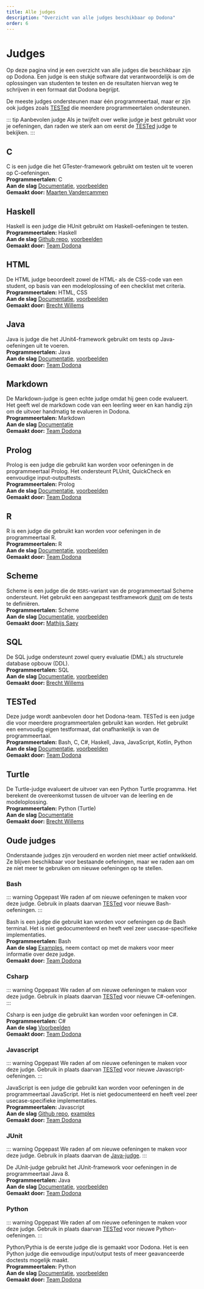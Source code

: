 ```yaml
---
title: Alle judges
description: "Overzicht van alle judges beschikbaar op Dodona"
order: 6
---
```


# Judges

Op deze pagina vind je een overzicht van alle judges die beschikbaar zijn op Dodona. Een judge is een stukje software dat verantwoordelijk is om de oplossingen van studenten te testen en de resultaten hiervan weg te schrijven in een formaat dat Dodona begrijpt.

De meeste judges ondersteunen maar één programmeertaal, maar er zijn ook judges zoals [TESTed](#TESTed) die meerdere programmeertalen ondersteunen.

::: tip Aanbevolen judge
Als je twijfelt over welke judge je best gebruikt voor je oefeningen, dan raden we sterk aan om eerst de [TESTed](#tested) judge te bekijken.
:::

## C
C is een judge die het GTester-framework gebruikt om testen uit te voeren op C-oefeningen.\
**Programmeertalen:** C\
**Aan de slag** [Documentatie](https://github.com/mvdcamme/C-Judge), [voorbeelden](https://github.com/mvdcamme/C-Judge/tree/master/example_exercises) \
**Gemaakt door:** [Maarten Vandercammen](mailto:mvdcamme@vub.ac.be)

## Haskell
Haskell is een judge die HUnit gebruikt om Haskell-oefeningen te testen. \
**Programmeertalen:** Haskell\
**Aan de slag** [Github repo](https://github.com/dodona-edu/judge-haskell), [voorbeelden](https://github.com/dodona-edu/example-exercises/tree/master/haskell) \
**Gemaakt door:** [Team Dodona](mailto:dodona@ugent.be)

## HTML
De HTML judge beoordeelt zowel de HTML- als de CSS-code van een student, op basis van een modeloplossing of een checklist met criteria.\
**Programmeertalen:** HTML, CSS\
**Aan de slag** [Documentatie](https://github.com/dodona-edu/judge-html), [voorbeelden](https://github.com/dodona-edu/example-exercises/tree/master/html) \
**Gemaakt door:** [Brecht Willems](mailto:Brecht.Willems@UGent.be)

## Java
Java is judge die het JUnit4-framework gebruikt om tests op Java-oefeningen uit te voeren.\
**Programmeertalen:** Java\
**Aan de slag** [Documentatie](https://github.com/dodona-edu/judge-java), [voorbeelden](https://github.com/dodona-edu/judge-java/tree/master/examples) \
**Gemaakt door:** [Team Dodona](mailto:dodona@ugent.be)

## Markdown
De Markdown-judge is geen echte judge omdat hij geen code evalueert.
Het geeft wel de markdown code van een leerling weer en kan handig zijn om de uitvoer handmatig te evalueren in Dodona. \
**Programmeertalen:** Markdown\
**Aan de slag** [Documentatie](https://github.com/dodona-edu/judge-markdown) \
**Gemaakt door:** [Team Dodona](mailto:dodona@ugent.be)

## Prolog
Prolog is een judge die gebruikt kan worden voor oefeningen in de programmeertaal Prolog.
Het ondersteunt PLUnit, QuickCheck en eenvoudige input-outputtests.\
**Programmeertalen:** Prolog\
**Aan de slag** [Documentatie](https://github.com/dodona-edu/judge-prolog), [voorbeelden](https://github.com/dodona-edu/example-exercises/tree/master/prolog) \
**Gemaakt door:** [Team Dodona](mailto:dodona@ugent.be)

## R
R is een judge die gebruikt kan worden voor oefeningen in de programmeertaal R.\
**Programmeertalen:** R\
**Aan de slag** [Documentatie](https://github.com/dodona-edu/judge-r), [voorbeelden](https://github.com/dodona-edu/example-exercises/tree/master/R) \
**Gemaakt door:** [Team Dodona](mailto:dodona@ugent.be)

## Scheme
Scheme is een judge die de `R5RS`-variant van de programmeertaal Scheme ondersteunt. Het gebruikt een aangepast testframework [dunit](https://gitlab.soft.vub.ac.be/Structuur1/dodona-judge/-/tree/master/collects/dunit) om de tests te definiëren.\
**Programmeertalen:** Scheme \
**Aan de slag** [Documentatie](https://gitlab.soft.vub.ac.be/Structuur1/dodona-judge), [voorbeelden](https://gitlab.soft.vub.ac.be/Structuur1/dodona-judge/-/tree/master/example-exercises) \
**Gemaakt door:** [Mathijs Saey](mailto:scpi@dinf.vub.ac.be)

## SQL
De SQL judge ondersteunt zowel query evaluatie (DML) als structurele database opbouw (DDL).\
**Programmeertalen:** SQL\
**Aan de slag** [Documentatie](https://github.com/dodona-edu/judge-sql), [voorbeelden](https://github.com/dodona-edu/example-exercises/tree/master/sql) \
**Gemaakt door:** [Brecht Willems](mailto:Brecht.Willems@UGent.be)

## TESTed
Deze judge wordt aanbevolen door het Dodona-team.
TESTed is een judge die voor meerdere programmeertalen gebruikt kan worden.
Het gebruikt een eenvoudig eigen testformaat, dat onafhankelijk is van de programmeertaal.\
**Programmeertalen:** Bash, C, C#, Haskell, Java, JavaScript, Kotlin, Python\
**Aan de slag** [Documentatie](/nl/guides/exercises/), [voorbeelden](https://github.com/dodona-edu/example-exercises/tree/master/tested) \
**Gemaakt door:** [Team Dodona](mailto:dodona@ugent.be)

## Turtle
De Turtle-judge evalueert de uitvoer van een Python Turtle programma. Het berekent de overeenkomst tussen de uitvoer van de leerling en de modeloplossing. \
**Programmeertalen:** Python (Turtle)\
**Aan de slag** [Documentatie](https://github.com/dodona-edu/judge-turtle) \
**Gemaakt door:** [Brecht Willems](mailto:Brecht.Willems@UGent.be)


## Oude judges

Onderstaande judges zijn verouderd en worden niet meer actief ontwikkeld. Ze blijven beschikbaar voor bestaande oefeningen, maar we raden aan om ze niet meer te gebruiken om nieuwe oefeningen op te stellen.

### Bash

::: warning Opgepast
We raden af om nieuwe oefeningen te maken voor deze judge.
Gebruik in plaats daarvan [TESTed](/nl/guides/exercises/) voor nieuwe Bash-oefeningen.
:::

Bash is een judge die gebruikt kan worden voor oefeningen op de Bash terminal.
Het is niet gedocumenteerd en heeft veel zeer usecase-specifieke implementaties.\
**Programmeertalen:** Bash\
**Aan de slag** [Examples](https://github.com/dodona-edu/example-exercises/tree/master/bash), neem contact op met de makers voor meer informatie over deze judge. \
**Gemaakt door:** [Team Dodona](mailto:dodona@ugent.be)

### Csharp

::: warning Opgepast
We raden af om nieuwe oefeningen te maken voor deze judge.
Gebruik in plaats daarvan [TESTed](/nl/guides/exercises/) voor nieuwe C#-oefeningen.
:::

Csharp is een judge die gebruikt kan worden voor oefeningen in C#.\
**Programmeertalen:** C# \
**Aan de slag** [Voorbeelden](https://github.com/dodona-edu/example-exercises/tree/master/c%23) \
**Gemaakt door:** [Team Dodona](mailto:dodona@ugent.be)

### Javascript

::: warning Opgepast
We raden af om nieuwe oefeningen te maken voor deze judge.
Gebruik in plaats daarvan [TESTed](/nl/guides/exercises/) voor nieuwe Javascript-oefeningen.
:::

JavaScript is een judge die gebruikt kan worden voor oefeningen in de programmeertaal JavaScript.
Het is niet gedocumenteerd en heeft veel zeer usecase-specifieke implementaties.\
**Programmeertalen:** Javascript\
**Aan de slag** [Github repo](https://github.com/dodona-edu/judge-javascript), [examples](https://github.com/dodona-edu/example-exercises/tree/master/javascript) \
**Gemaakt door:** [Team Dodona](mailto:dodona@ugent.be)

### JUnit

::: warning Opgepast
We raden af om nieuwe oefeningen te maken voor deze judge.
Gebruik in plaats daarvan de [Java-judge](#java).
:::

De JUnit-judge gebruikt het JUnit-framework voor oefeningen in de programmeertaal Java 8.\
**Programmeertalen:** Java \
**Aan de slag** [Documentatie](https://github.com/dodona-edu/judge-java8), [voorbeelden](https://github.com/dodona-edu/example-exercises/tree/master/java) \
**Gemaakt door:** [Team Dodona](mailto:dodona@ugent.be)

### Python

::: warning Opgepast
We raden af om nieuwe oefeningen te maken voor deze judge.
Gebruik in plaats daarvan [TESTed](/nl/guides/exercises/) voor nieuwe Python-oefeningen.
:::

Python/Pythia is de eerste judge die is gemaakt voor Dodona.
Het is een Python judge die eenvoudige input/output tests of meer geavanceerde doctests mogelijk maakt.\
**Programmeertalen:** Python\
**Aan de slag** [Documentatie](/nl/references/judges/python-judge), [voorbeelden](https://github.com/dodona-edu/example-exercises/tree/master/python) \
**Gemaakt door:** [Team Dodona](mailto:dodona@ugent.be)
